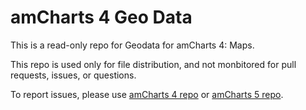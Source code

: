 # amCharts 4 Geo Data

This is a read-only repo for Geodata for amCharts 4: Maps.

This repo is used only for file distribution, and not monbitored for pull requests, issues, or questions.

To report issues, please use [amCharts 4 repo](https://github.com/amcharts/amcharts4/) or [amCharts 5 repo](https://github.com/amcharts/amcharts5/).
